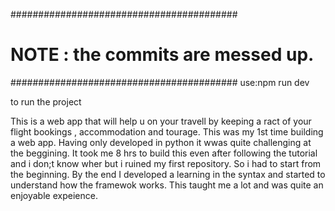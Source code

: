 #########################################
#   NOTE  : the commits are messed up.  #
#########################################
use:npm run dev 

to run the project


This is a web app that will help u on your travell by keeping a ract of your flight bookings , accommodation and tourage.
This was my 1st time building a web app.
Having only developed in python it wwas quite challenging at the beggining.
It took me 8 hrs to build this even after following the tutorial and i don;t know wher but i ruined my first repository.
So i had to start from the beginning.
By the end I developed a learning in the syntax and started to understand how the framewok works.
This taught me a lot and was quite an enjoyable expeience.


